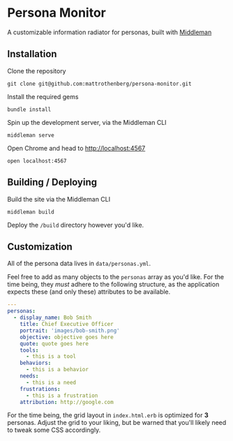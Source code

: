 # Persona Monitor

A customizable information radiator for personas, built with [Middleman](https://middlemanapp.com)

## Installation

Clone the repository
```
git clone git@github.com:mattrothenberg/persona-monitor.git
```

Install the required gems
```
bundle install
```

Spin up the development server, via the Middleman CLI
```
middleman serve
```

Open Chrome and head to [http://localhost:4567](http://localhost:4567)
```
open localhost:4567
```

## Building / Deploying
Build the site via the Middleman CLI
```
middleman build
```

Deploy the `/build` directory however you'd like.

## Customization

All of the persona data lives in `data/personas.yml`.

Feel free to add as many objects to the `personas` array as you'd like. For the time being, they _must_ adhere to the following structure, as the application expects these (and only these) attributes to be available.

```yaml
---
personas:
  - display_name: Bob Smith
    title: Chief Executive Officer
    portrait: 'images/bob-smith.png'
    objective: objective goes here
    quote: quote goes here
    tools:
      - this is a tool
    behaviors:
      - this is a behavior
    needs:
      - this is a need
    frustrations:
      - this is a frustration
    attribution: http://google.com
 ````

For the time being, the grid layout in `index.html.erb` is optimized for **3** personas. Adjust the grid to your liking, but be warned that you'll likely need to tweak some CSS accordingly.
